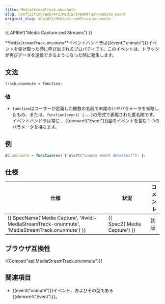 ```yaml
---
title: MediaStreamTrack.onunmute
slug: conflicting/Web/API/MediaStreamTrack/unmute_event
original_slug: Web/API/MediaStreamTrack/onunmute
---
```

{{ APIRef("Media Capture and Streams") }}

**`MediaStreamTrack.onunmute`**イベントハンドラは{{event("unmute")}}イベントを受け取った時に呼び出されるプロパティです。このイベントは、トラックが再びデータを送信できるようになった時に発生します。

## 文法

```
track.onunmute = function;
```

### 値

- `function`はユーザーが定義した関数の名前で末尾の`()`やパラメータを省略したもの、または、`function(event) {...}`の形式で表現された匿名関です。イベントハンドラは常に 、{{domxref("Event")}}型のイベントを含む 1 つのパラメータを持ちます。

## 例

```js
dc.onunmute = function(ev) { alert("unmute event detected!"); };
```

## 仕様

| 仕様                                                                                                                             | 状況                                 | コメント |
| -------------------------------------------------------------------------------------------------------------------------------- | ------------------------------------ | -------- |
| {{ SpecName('Media Capture', '#widl-MediaStreamTrack-onunmute', 'MediaStreamTrack.onunmute') }} | {{ Spec2('Media Capture') }} | 初版     |

## ブラウザ互換性

{{Compat("api.MediaStreamTrack.onunmute")}}

## 関連項目

- {{event("unmute")}}イベント、およびその型である{{domxref("Event")}}。
